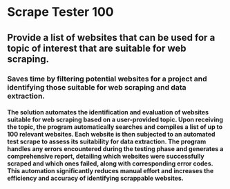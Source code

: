 # Scrape Tester 100

## Provide a list of websites that can be used for a topic of interest that are suitable for web scraping.

### Saves time by filtering potential websites for a project and identifying those suitable for web scraping and data extraction.

#### The solution automates the identification and evaluation of websites suitable for web scraping based on a user-provided topic. Upon receiving the topic, the program automatically searches and compiles a list of up to 100 relevant websites. Each website is then subjected to an automated test scrape to assess its suitability for data extraction. The program handles any errors encountered during the testing phase and generates a comprehensive report, detailing which websites were successfully scraped and which ones failed, along with corresponding error codes. This automation significantly reduces manual effort and increases the efficiency and accuracy of identifying scrappable websites.